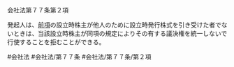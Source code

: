 会社法第７７条第２項

発起人は、[前項](会社法＿＿＿＿第７７条第１項)の設立時株主が他人のために設立時発行株式を引き受けた者でないときは、当該設立時株主が同項の規定によりその有する議決権を統一しないで行使することを拒むことができる。

#会社法
#会社法/第７７条
#会社法/第７７条/第２項
